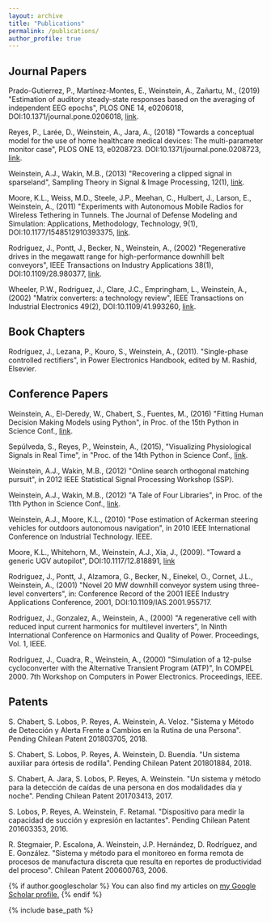 ```yaml
---
layout: archive
title: "Publications"
permalink: /publications/
author_profile: true
---
```


## Journal Papers

Prado-Gutierrez, P., Martínez-Montes, E., Weinstein, A., Zañartu, M., (2019) "Estimation of auditory steady-state responses based on the averaging of independent EEG epochs", PLOS ONE 14, e0206018, DOI:10.1371/journal.pone.0206018, [link](https://journals.plos.org/plosone/article?id=10.1371/journal.pone.0206018).

Reyes, P., Larée, D., Weinstein, A., Jara, A., (2018) "Towards a conceptual model for the use of home healthcare medical devices: The multi-parameter monitor case", PLOS ONE 13, e0208723. DOI:10.1371/journal.pone.0208723, [link](https://journals.plos.org/plosone/article?id=10.1371/journal.pone.0208723).

Weinstein, A.J., Wakin, M.B., (2013) "Recovering a clipped signal in sparseland", Sampling Theory in Signal & Image Processing, 12(1), [link](https://arxiv.org/abs/1110.5063).

Moore, K.L., Weiss, M.D., Steele, J.P., Meehan, C., Hulbert, J., Larson, E., Weinstein, A., (2011) "Experiments with Autonomous Mobile Radios for Wireless Tethering in Tunnels. The Journal of Defense Modeling and Simulation: Applications, Methodology, Technology, 9(1), DOI:10.1177/1548512910393375, [link](https://journals.sagepub.com/doi/abs/10.1177/1548512910393375).

Rodriguez, J., Pontt, J., Becker, N., Weinstein, A., (2002) "Regenerative drives in the megawatt range for high-performance downhill belt conveyors", IEEE Transactions on Industry Applications 38(1), DOI:10.1109/28.980377, [link](http://www2.elo.utfsm.cl/investigacion/publicaciones/2002/JPOJRPRegenerativeDriveinMWRangeHighPerformance.pdf).

Wheeler, P.W., Rodriguez, J., Clare, J.C., Empringham, L., Weinstein, A., (2002) "Matrix converters: a technology review", IEEE Transactions on Industrial Electronics 49(2), DOI:10.1109/41.993260, [link](http://www.academia.edu/download/46787022/Matrix_conveners_A_technology_review20160625-17504-i4fxvf.pdf).


## Book Chapters

Rodríguez, J., Lezana, P., Kouro, S., Weinstein, A., (2011). "Single-phase controlled rectifiers", in Power Electronics Handbook, edited by M. Rashid, Elsevier.


## Conference Papers

Weinstein, A., El-Deredy, W., Chabert, S., Fuentes, M., (2016) "Fitting Human Decision Making Models using Python", in Proc. of the 15th Python in Science Conf., [link](http://conference.scipy.org/proceedings/scipy2016/alejandro_weinstein.html).

Sepúlveda, S., Reyes, P., Weinstein, A., (2015), "Visualizing Physiological Signals in Real Time", in "Proc. of the 14th Python in Science Conf., [link](http://conference.scipy.org/proceedings/scipy2015/sebastian_sepulveda.html).

Weinstein, A.J., Wakin, M.B., (2012) "Online search orthogonal matching pursuit", in 2012 IEEE Statistical Signal Processing Workshop (SSP).

Weinstein, A.J., Wakin, M.B., (2012) "A Tale of Four Libraries", in Proc. of the 11th Python in Science Conf., [link](http://conference.scipy.org/proceedings/scipy2012/alejandro_weinstein.html).

Weinstein, A.J., Moore, K.L., (2010) "Pose estimation of Ackerman steering vehicles for outdoors autonomous navigation", in 2010 IEEE International Conference on Industrial Technology. IEEE.

Moore, K.L., Whitehorn, M., Weinstein, A.J., Xia, J., (2009). "Toward a generic UGV autopilot", DOI:10.1117/12.818891, [link](https://www.spiedigitallibrary.org/conference-proceedings-of-spie/7332/73321B/Toward-a-generic-UGV-autopilot/10.1117/12.818891.short?SSO=1)

Rodriguez, J., Pontt, J., Alzamora, G., Becker, N., Einekel, O., Cornet, J.L., Weinstein, A., (2001) "Novel 20 MW downhill conveyor system using three-level converters", in: Conference Record of the 2001 IEEE Industry Applications Conference, 2001, DOI:10.1109/IAS.2001.955717.

Rodriguez, J., Gonzalez, A., Weinstein, A., (2000) "A regenerative cell with reduced input current harmonics for multilevel inverters", In Ninth International Conference on Harmonics and Quality of Power. Proceedings, Vol. 1, IEEE.

Rodriguez, J., Cuadra, R.,  Weinstein, A., (2000) "Simulation of a 12-pulse cycloconverter with the Alternative Transient Program (ATP)", In COMPEL 2000. 7th Workshop on Computers in Power Electronics. Proceedings, IEEE.


## Patents

S. Chabert, S. Lobos, P. Reyes, A. Weinstein, A. Veloz. "Sistema y Método de Detección y Alerta Frente a Cambios en la Rutina de una Persona". Pending Chilean Patent 201803705, 2018.

S. Chabert, S. Lobos, P. Reyes, A. Weinstein, D. Buendı́a. "Un sistema auxiliar para órtesis de rodilla". Pending Chilean Patent 201801884, 2018.

S. Chabert, A. Jara, S. Lobos, P. Reyes, A. Weinstein. "Un sistema y método para la detección de caı́das de una persona en dos modalidades dı́a y noche". Pending Chilean Patent 201703413, 2017.

S. Lobos, P. Reyes, A. Weinstein, F. Retamal. "Dispositivo para medir la capacidad de succión y expresión en lactantes". Pending Chilean Patent 201603353, 2016.

R. Stegmaier, P. Escalona, A. Weinstein, J.P. Hernández, D. Rodrı́guez, and E. González. "Sistema y método para el monitoreo en forma remota de procesos de manufactura discreta que resulta en reportes de productividad del proceso". Chilean Patent 200600763, 2006.



{% if author.googlescholar %}
  You can also find my articles on <u><a href="{{author.googlescholar}}">my Google Scholar profile</a>.</u>
{% endif %}

{% include base_path %}

